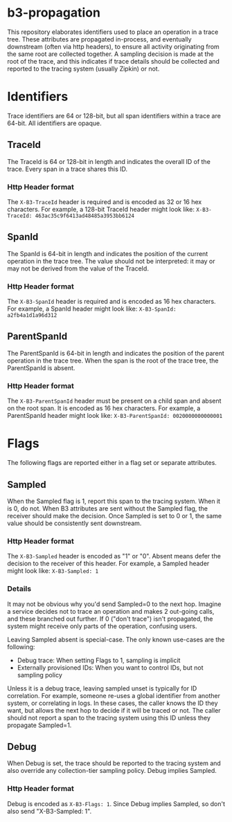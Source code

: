 # b3-propagation

This repository elaborates identifiers used to place an operation in a trace tree. These attributes are propagated in-process, and eventually downstream (often via http headers), to ensure all activity originating from the same root are collected together. A sampling decision is made at the root of the trace, and this indicates if trace details should be collected and reported to the tracing system (usually Zipkin) or not.

# Identifiers
Trace identifiers are 64 or 128-bit, but all span identifiers within a trace are 64-bit. All identifiers are opaque.

## TraceId

The TraceId is 64 or 128-bit in length and indicates the overall ID of the trace. Every span in a trace shares this ID.

### Http Header format
The `X-B3-TraceId` header is required and is encoded as 32 or 16 hex characters. For example, a 128-bit TraceId header might look like: `X-B3-TraceId: 463ac35c9f6413ad48485a3953bb6124`

## SpanId

The SpanId is 64-bit in length and indicates the position of the current operation in the trace tree. The value should not be interpreted: it may or may not be derived from the value of the TraceId.

### Http Header format
The `X-B3-SpanId` header is required and is encoded as 16 hex characters. For example, a SpanId header might look like: `X-B3-SpanId: a2fb4a1d1a96d312`

## ParentSpanId

The ParentSpanId is 64-bit in length and indicates the position of the parent operation in the trace tree. When the span is the root of the trace tree, the ParentSpanId is absent.

### Http Header format
The `X-B3-ParentSpanId` header must be present on a child span and absent on the root span. It is encoded as 16 hex characters. For example, a ParentSpanId header might look like: `X-B3-ParentSpanId: 0020000000000001`

# Flags
The following flags are reported either in a flag set or separate attributes.

## Sampled

When the Sampled flag is 1, report this span to the tracing system. When it is 0, do not. When B3 attributes are sent without the Sampled flag, the receiver should make the decision. Once Sampled is set to 0 or 1, the same value should be consistently sent downstream.

### Http Header format
The `X-B3-Sampled` header is encoded as "1" or "0". Absent means defer the decision to the receiver of this header. For example, a Sampled header might look like: `X-B3-Sampled: 1`

### Details

It may not be obvious why you'd send Sampled=0 to the next hop. Imagine a service decides not to trace an operation and makes 2 out-going calls, and these branched out further. If 0 ("don't trace") isn't propagated, the system might receive only parts of the operation, confusing users.

Leaving Sampled absent is special-case. The only known use-cases are the following:

* Debug trace: When setting Flags to 1, sampling is implicit
* Externally provisioned IDs: When you want to control IDs, but not sampling policy

Unless it is a debug trace, leaving sampled unset is typically for ID correlation. For example, someone re-uses a global identifier from another system, or correlating in logs. In these cases, the caller knows the ID they want, but allows the next hop to decide if it will be traced or not. The caller should not report a span to the tracing system using this ID unless they propagate Sampled=1.

## Debug
When Debug is set, the trace should be reported to the tracing system and also override any collection-tier sampling policy. Debug implies Sampled.

### Http Header format
Debug is encoded as `X-B3-Flags: 1`. Since Debug implies Sampled, so don't also send "X-B3-Sampled: 1".

